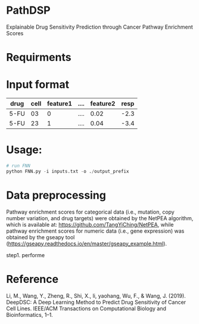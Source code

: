 # PathDSP
Explainable Drug Sensitivity Prediction through Cancer Pathway Enrichment Scores

# Requirments

# Input format

|drug|cell|feature1|....|feature2|resp|
|----|----|--------|----|--------|----|
|5-FU|03|0|....|0.02|-2.3|
|5-FU|23|1|....|0.04|-3.4|

# Usage:
```python
# run FNN 
python FNN.py -i inputs.txt -o ./output_prefix
```
# Data preprocessing
Pathway enrichment scores for categorical data (i.e., mutation, copy number variation, and drug targets) were obtained by the NetPEA algorithm, which is available at: https://github.com/TangYiChing/NetPEA, while pathway enrichment scores for numeric data (i.e., gene expression) was obtained by the gseapy tool (https://gseapy.readthedocs.io/en/master/gseapy_example.html).

step1. performe 


# Reference
Li, M., Wang, Y., Zheng, R., Shi, X., li,  yaohang, Wu, F., & Wang, J. (2019). DeepDSC: A Deep Learning Method to Predict Drug Sensitivity of Cancer Cell Lines. IEEE/ACM Transactions on Computational Biology and Bioinformatics, 1–1.
